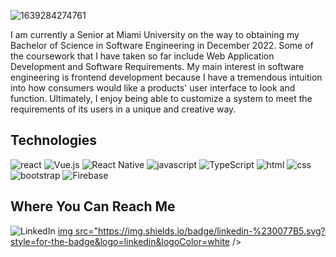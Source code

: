 ![1639284274761](https://user-images.githubusercontent.com/64758150/171559826-f8ad7ccb-4134-4f32-83b2-33f5d5cf47b8.jpg)

I am currently a Senior at Miami University on the way to obtaining my Bachelor of Science in Software Engineering in December 2022. Some of the coursework that I have taken so far include Web Application Development and Software Requirements. My main interest in software engineering is frontend development because I have a tremendous intuition into how consumers would like a products' user interface to look and function. Ultimately, I enjoy being able to customize a system to meet the requirements of its users in a unique and creative way.

<!--
**tazim-sikder/tazim-sikder** is a ✨ _special_ ✨ repository because its `README.md` (this file) appears on your GitHub profile.
Here are some ideas to get you started:

- 🔭 I’m currently working on ...
- 🌱 I’m currently learning ...
- 👯 I’m looking to collaborate on ...
- 🤔 I’m looking for help with ...
- 💬 Ask me about ...
- 📫 How to reach me: ...
- 😄 Pronouns: ...
- ⚡ Fun fact: ...
-->
<h2>Technologies</h2>

![react](https://user-images.githubusercontent.com/64758150/171560256-33933164-c6b7-4d7b-9519-b2620b9c0004.svg)
![Vue.js](https://img.shields.io/badge/vuejs-%2335495e.svg?style=for-the-badge&logo=vuedotjs&logoColor=%234FC08D)
![React Native](https://img.shields.io/badge/react_native-%2320232a.svg?style=for-the-badge&logo=react&logoColor=%2361DAFB)
![javascript](https://user-images.githubusercontent.com/64758150/171560261-a2c9898e-bf54-436d-bd11-d7601fd04de4.svg)
![TypeScript](https://img.shields.io/badge/typescript-%23007ACC.svg?style=for-the-badge&logo=typescript&logoColor=white)
![html](https://user-images.githubusercontent.com/64758150/171560274-f4b743aa-ec93-4327-b67f-53c86112a560.svg)
![css](https://user-images.githubusercontent.com/64758150/171560283-d246ef6e-a8be-471c-af63-1522c45b44a4.svg)
![bootstrap](https://user-images.githubusercontent.com/64758150/171561868-c695c5ad-b02b-4d19-ae61-52fafc68a34c.svg)
![Firebase](https://img.shields.io/badge/firebase-%23039BE5.svg?style=for-the-badge&logo=firebase)

<h2>Where You Can Reach Me </h2>
 
![LinkedIn](https://img.shields.io/badge/linkedin-%230077B5.svg?style=for-the-badge&logo=linkedin&logoColor=white)
 <a href="google.com"> img src="https://img.shields.io/badge/linkedin-%230077B5.svg?style=for-the-badge&logo=linkedin&logoColor=white /> </a> 
